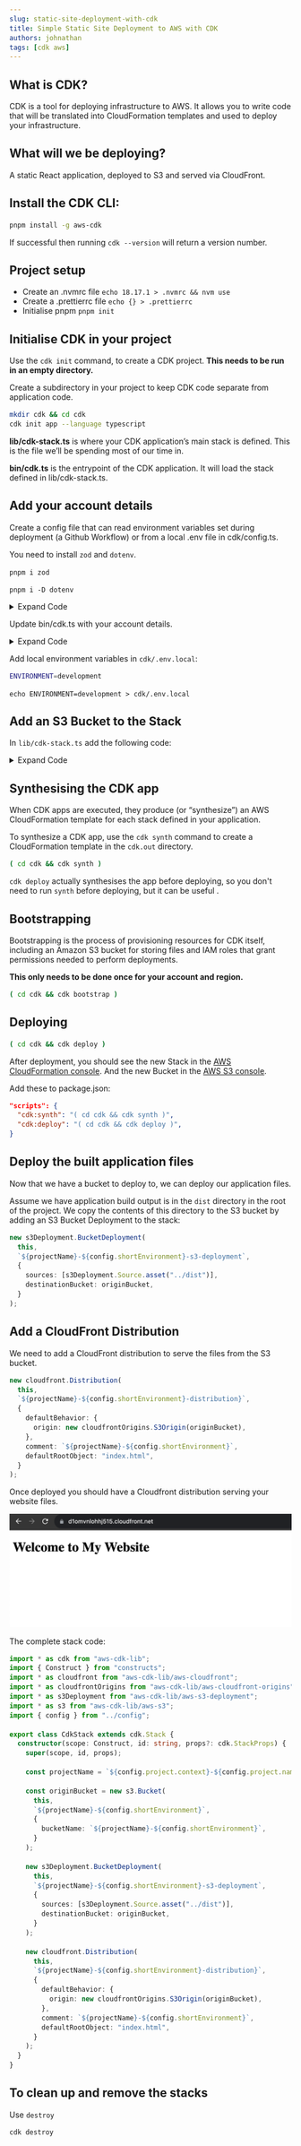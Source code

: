 ```yaml
---
slug: static-site-deployment-with-cdk
title: Simple Static Site Deployment to AWS with CDK
authors: johnathan
tags: [cdk aws]
---
```


## What is CDK?

CDK is a tool for deploying infrastructure to AWS. It allows you to write code that will be translated into CloudFormation templates and used to deploy your infrastructure.

## What will we be deploying?

A static React application, deployed to S3 and served via CloudFront.

## Install the CDK CLI:

```bash
pnpm install -g aws-cdk
```

If successful then running `cdk --version` will return a version number.

## Project setup

- Create an .nvmrc file `echo 18.17.1 > .nvmrc && nvm use`
- Create a .prettierrc file `echo {} > .prettierrc`
- Initialise pnpm `pnpm init`

## Initialise CDK in your project

Use the `cdk init` command, to create a CDK project. **This needs to be run in an empty directory.**

Create a subdirectory in your project to keep CDK code separate from application code.

```bash
mkdir cdk && cd cdk
cdk init app --language typescript
```

**lib/cdk-stack.ts** is where your CDK application’s main stack is defined. This is the file we’ll be spending most of our time in.

**bin/cdk.ts** is the entrypoint of the CDK application. It will load the stack defined in lib/cdk-stack.ts.

## Add your account details

Create a config file that can read environment variables set during deployment (a Github Workflow) or from a local .env file in cdk/config.ts.

You need to install `zod` and `dotenv`.

`pnpm i zod`

`pnpm i -D dotenv`

<details>
<summary>Expand Code</summary>

```typescript
import { z } from "zod";
require("dotenv").config({ path: `.env.local`, override: true });

const envVarsSchema = z.object({
  AWS_ACCOUNT: z.string().default("YOUR ACCOUNT ID"),
  AWS_REGION: z.string().default("eu-central-1"),
  ENVIRONMENT: z.enum(["local", "development", "production"]),
});

export type ApiEnvironment = z.input<typeof envVarsSchema>;

const envVars = envVarsSchema.safeParse(process.env);
if (!envVars.success) {
  // eslint-disable-next-line no-console
  console.error("There is an error with your environment variables.");
  throw envVars.error;
}

export const config = {
  environment: envVars.data.ENVIRONMENT,
  project: {
    context: "website" as const,
    name: "frontend" as const,
  },
  shortEnvironment:
    envVars.data.ENVIRONMENT === "production"
      ? ("prod" as const)
      : ("dev" as const),
  aws: {
    account: envVars.data.AWS_ACCOUNT,
    region: envVars.data.AWS_REGION,
  },
};
```

</details>

Update bin/cdk.ts with your account details.

<details>
<summary>Expand Code</summary>

```typescript
#!/usr/bin/env node
import "source-map-support/register";
import * as cdk from "aws-cdk-lib";
import { CdkStack } from "../lib/cdk-stack";
import { config } from "../config";

const app = new cdk.App();
const projectName = `${config.project.context}-${config.project.name}`;
const stackName = `${projectName}-${config.shortEnvironment}`;

new CdkStack(app, stackName, {
  stackName,
  tags: {
    context: config.project.context,
    service: config.project.name,
    environment: config.environment,
  },
  env: {
    account: config.aws.account,
    region: config.aws.region,
  },
});
```

</details>

Add local environment variables in `cdk/.env.local`:

```bash
ENVIRONMENT=development
```

`echo ENVIRONMENT=development > cdk/.env.local`

## Add an S3 Bucket to the Stack

In `lib/cdk-stack.ts` add the following code:

<details>
<summary>Expand Code</summary>

```typescript
import * as cdk from "aws-cdk-lib";
import { Construct } from "constructs";
import * as s3 from "aws-cdk-lib/aws-s3";
import { config } from "../config";

export class CdkStack extends cdk.Stack {
  constructor(scope: Construct, id: string, props?: cdk.StackProps) {
    super(scope, id, props);

    const projectName = `${config.project.context}-${config.project.name}`;

    new s3.Bucket(this, `${projectName}-${config.shortEnvironment}`, {
      bucketName: `${projectName}-${config.shortEnvironment}`,
    });
  }
}
```

</details>

## Synthesising the CDK app

When CDK apps are executed, they produce (or “synthesize”) an AWS CloudFormation template for each stack defined in your application.

To synthesize a CDK app, use the `cdk synth` command to create a CloudFormation template in the `cdk.out` directory.

```bash
( cd cdk && cdk synth )
```

`cdk deploy` actually synthesises the app before deploying, so you don't need to run `synth` before deploying, but it can be useful .

## Bootstrapping

Bootstrapping is the process of provisioning resources for CDK itself, including an Amazon S3 bucket for storing files and IAM roles that grant permissions needed to perform deployments.

**This only needs to be done once for your account and region.**

```bash
( cd cdk && cdk bootstrap )
```

## Deploying

```bash
( cd cdk && cdk deploy )
```

After deployment, you should see the new Stack in the [AWS CloudFormation console](https://console.aws.amazon.com/cloudformation/home). And the new Bucket in the [AWS S3 console](https://s3.console.aws.amazon.com/s3/home).

Add these to package.json:

```json
"scripts": {
  "cdk:synth": "( cd cdk && cdk synth )",
  "cdk:deploy": "( cd cdk && cdk deploy )",
}
```

## Deploy the built application files

Now that we have a bucket to deploy to, we can deploy our application files.

Assume we have application build output is in the `dist` directory in the root of the project. We copy the contents of this directory to the S3 bucket by adding an S3 Bucket Deployment to the stack:

```typescript
new s3Deployment.BucketDeployment(
  this,
  `${projectName}-${config.shortEnvironment}-s3-deployment`,
  {
    sources: [s3Deployment.Source.asset("../dist")],
    destinationBucket: originBucket,
  }
);
```

## Add a CloudFront Distribution

We need to add a CloudFront distribution to serve the files from the S3 bucket.

```typescript
new cloudfront.Distribution(
  this,
  `${projectName}-${config.shortEnvironment}-distribution}`,
  {
    defaultBehavior: {
      origin: new cloudfrontOrigins.S3Origin(originBucket),
    },
    comment: `${projectName}-${config.shortEnvironment}`,
    defaultRootObject: "index.html",
  }
);
```

Once deployed you should have a Cloudfront distribution serving your website files.

![End Result](/img/static-site-deployment-with-cdk/end-result.png)

The complete stack code:

```typescript
import * as cdk from "aws-cdk-lib";
import { Construct } from "constructs";
import * as cloudfront from "aws-cdk-lib/aws-cloudfront";
import * as cloudfrontOrigins from "aws-cdk-lib/aws-cloudfront-origins";
import * as s3Deployment from "aws-cdk-lib/aws-s3-deployment";
import * as s3 from "aws-cdk-lib/aws-s3";
import { config } from "../config";

export class CdkStack extends cdk.Stack {
  constructor(scope: Construct, id: string, props?: cdk.StackProps) {
    super(scope, id, props);

    const projectName = `${config.project.context}-${config.project.name}`;

    const originBucket = new s3.Bucket(
      this,
      `${projectName}-${config.shortEnvironment}`,
      {
        bucketName: `${projectName}-${config.shortEnvironment}`,
      }
    );

    new s3Deployment.BucketDeployment(
      this,
      `${projectName}-${config.shortEnvironment}-s3-deployment`,
      {
        sources: [s3Deployment.Source.asset("../dist")],
        destinationBucket: originBucket,
      }
    );

    new cloudfront.Distribution(
      this,
      `${projectName}-${config.shortEnvironment}-distribution}`,
      {
        defaultBehavior: {
          origin: new cloudfrontOrigins.S3Origin(originBucket),
        },
        comment: `${projectName}-${config.shortEnvironment}`,
        defaultRootObject: "index.html",
      }
    );
  }
}
```

## To clean up and remove the stacks

Use `destroy`

```
cdk destroy
```
